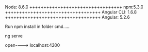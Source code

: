 Node: 8.6.0
+++++++++++++++++++++++++++++++++
npm:5.3.0
++++++++++++++++++++++++++++++++++
Angular CLI: 1.6.8
++++++++++++++++++++++++++++++++++
Angular: 5.2.6



Run npm install in folder cmd.....

ng serve


open----> localhost:4200


